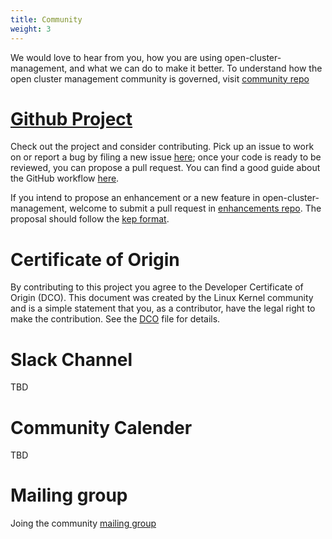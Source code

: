```yaml
---
title: Community
weight: 3
---
```


We would love to hear from you, how you are using open-cluster-management, and what we can do to make it better. To understand how the open cluster management community is governed, visit [community repo](https://github.com/open-cluster-management/community)

# [Github Project](https://github.com/open-cluster-management)

Check out the project and consider contributing. Pick up an issue to work on or report a bug by filing a new issue [here](https://github.com/open-cluster-management/community/issues); once your code is ready to be reviewed, you can propose a pull request. You can find a good guide about the GitHub workflow [here](https://git-scm.com/book/en/v2/GitHub-Contributing-to-a-Project).

If you intend to propose an enhancement or a new feature in open-cluster-management, welcome to submit a pull request in [enhancements repo](https://github.com/open-cluster-management/enhancements). The proposal should follow the [kep format](https://github.com/kubernetes/enhancements/blob/master/keps/NNNN-kep-template/README.md).

# Certificate of Origin

By contributing to this project you agree to the Developer Certificate of
Origin (DCO). This document was created by the Linux Kernel community and is a
simple statement that you, as a contributor, have the legal right to make the
contribution. See the [DCO](DCO) file for details.

# Slack Channel

TBD

# Community Calender

TBD

# Mailing group

Joing the community [mailing group](https://groups.google.com/forum/#!forum/open-cluster-management@googlegroups.com)